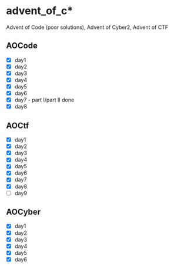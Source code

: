 # advent_of_c*
Advent of Code (poor solutions), Advent of Cyber2, Advent of CTF

## AOCode
 - [x] day1
 - [x] day2
 - [x] day3
 - [x] day4
 - [x] day5
 - [x] day6
 - [x] day7 - part I/part II done
 - [x] day8 

## AOCtf

- [x] day1
- [x] day2
- [x] day3
- [x] day4
- [x] day5
- [x] day6
- [x] day7
- [x] day8
- [ ] day9

## AOCyber

- [x] day1
- [x] day2
- [x] day3
- [x] day4
- [x] day5
- [x] day6
